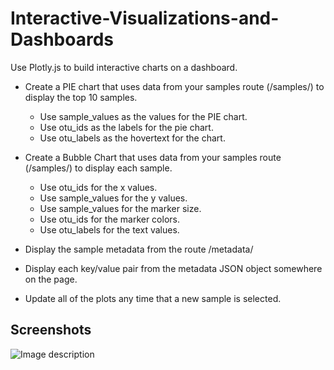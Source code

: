 # Interactive-Visualizations-and-Dashboards

Use Plotly.js to build interactive charts on a dashboard. 
* Create a PIE chart that uses data from your samples route (/samples/<sample>) to display the top 10 samples.
  * Use sample_values as the values for the PIE chart.
  * Use otu_ids as the labels for the pie chart.
  * Use otu_labels as the hovertext for the chart.

* Create a Bubble Chart that uses data from your samples route (/samples/<sample>) to display each sample.
  * Use otu_ids for the x values.
  * Use sample_values for the y values.
  * Use sample_values for the marker size.
  * Use otu_ids for the marker colors.
  * Use otu_labels for the text values.
* Display the sample metadata from the route /metadata/<sample>
* Display each key/value pair from the metadata JSON object somewhere on the page.
* Update all of the plots any time that a new sample is selected.

## Screenshots

![Image description](link-to-image)






